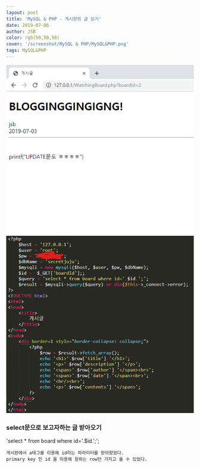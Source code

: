 ```yaml
---
layout: post
title: 'MySQL & PHP - 게시판의 글 읽기'
date: 2019-07-06
author: JSB
color: rgb(50,50,50)
cover: '/screenshot/MySQL & PHP/MySQL&PHP.png'
tags: MySQL&PHP
---
```

<img src="/screenshot/MySQL & PHP/MySQL&PHP-3-1.png">
<img src="/screenshot/MySQL & PHP/MySQL&PHP-3-2.png">

### select문으로 보고자하는 글 받아오기

'select * from board where id='.$id.';';

	게시판에서 a태그를 이용해 id라는 파라미터를 받아왔었다.
    primary key 인 id 을 이용해 원하는 row만 가지고 올 수 있었다.
    